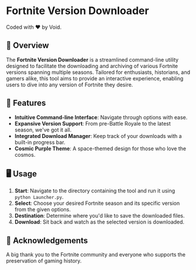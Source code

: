 

# Fortnite Version Downloader

Coded with ❤ by Void.

## 🌌 Overview

The **Fortnite Version Downloader** is a streamlined command-line utility designed to facilitate the downloading and archiving of various Fortnite versions spanning multiple seasons. Tailored for enthusiasts, historians, and gamers alike, this tool aims to provide an interactive experience, enabling users to dive into any version of Fortnite they desire.

## 🚀 Features

- **Intuitive Command-line Interface**: Navigate through options with ease.
- **Expansive Version Support**: From pre-Battle Royale to the latest season, we've got it all.
- **Integrated Download Manager**: Keep track of your downloads with a built-in progress bar.
- **Cosmic Purple Theme**: A space-themed design for those who love the cosmos.

## 🖥️ Usage

1. **Start**: Navigate to the directory containing the tool and run it using `python Launcher.py`.
2. **Select**: Choose your desired Fortnite season and its specific version from the given options.
3. **Destination**: Determine where you'd like to save the downloaded files.
4. **Download**: Sit back and watch as the selected version is downloaded.

## 🙏 Acknowledgements

A big thank you to the Fortnite community and everyone who supports the preservation of gaming history.

